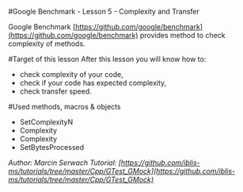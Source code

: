 #Google Benchmark - Lesson 5 - Complexity and Transfer

Google Benchmark [https://github.com/google/benchmark](https://github.com/google/benchmark) provides method to check complexity of methods. 

#Target of this lesson
After this lesson you will know how to:
- check complexity of your code,
- check if your code has expected complexity,
- check transfer speed.

#Used methods, macros & objects
- SetComplexityN
- Complexity
- Complexity
- SetBytesProcessed

*Author: Marcin Serwach*
*Tutorial: [https://github.com/iblis-ms/tutorials/tree/master/Cpp/GTest_GMock](https://github.com/iblis-ms/tutorials/tree/master/Cpp/GTest_GMock)*

